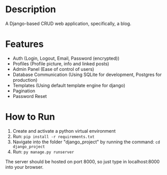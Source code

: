 ﻿# Description
A Django-based CRUD web application, specifically, a blog.
# Features
- Auth (Login, Logout, Email, Password (encrypted))
- Profiles (Profile picture, info and linked posts)
- Admin Panel (Ease of control of users)
- Database Communication (Using SQLite for development, Postgres for production)
- Templates (Using default template engine for django)
- Pagination
- Password Reset
# How to Run
1. Create and activate a python virtual environment
2. Run: `pip install -r requirements.txt`
3. Navigate into the folder "django_project" by running the command: `cd django_project`
4. Run: `py manage.py runserver`

The server should be hosted on port 8000, so just type in localhost:8000 into your browser.
